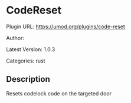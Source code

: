 # CodeReset

Plugin URL: https://umod.org/plugins/code-reset

Author: 

Latest Version: 1.0.3

Categories: rust

## Description

Resets codelock code on the targeted door
